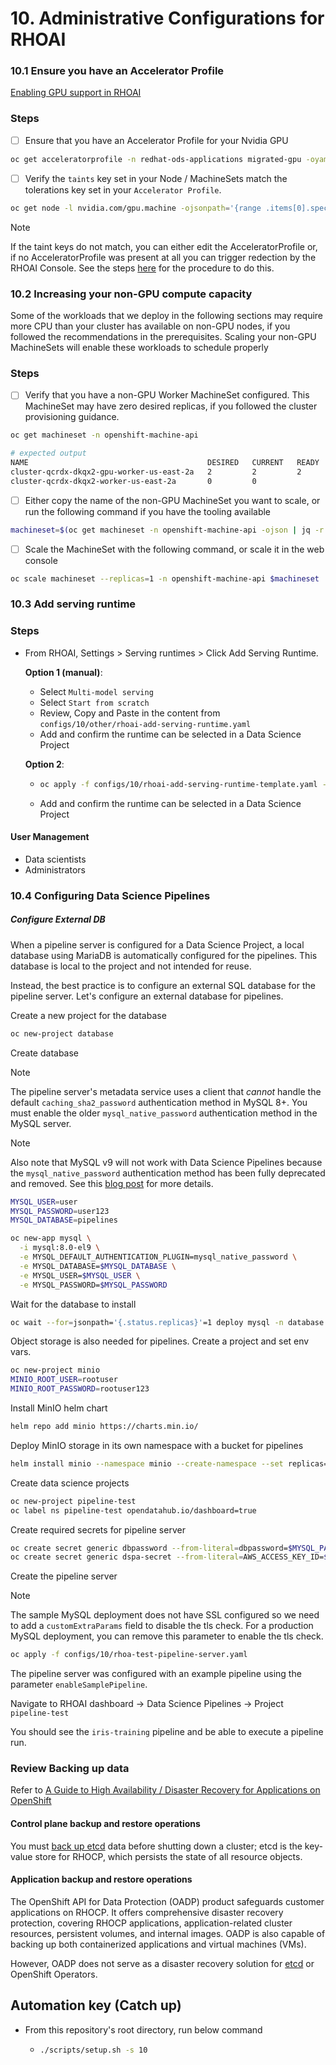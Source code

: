 # 10. Administrative Configurations for RHOAI

### 10.1 Ensure you have an Accelerator Profile

[Enabling GPU support in RHOAI](https://docs.redhat.com/en/documentation/red_hat_openshift_ai_self-managed/2.10/html/Install_and_unInstall_openshift_ai_self-managed/enabling-gpu-support_install)

### Steps

- [ ] Ensure that you have an Accelerator Profile for your Nvidia GPU

```sh
oc get acceleratorprofile -n redhat-ods-applications migrated-gpu -oyaml
```

- [ ] Verify the `taints` key set in your Node / MachineSets match the tolerations key set in your `Accelerator Profile`.

```sh
oc get node -l nvidia.com/gpu.machine -ojsonpath='{range .items[0].spec.taints[*]}{.key}{"\n"}{end}'
```

> [!NOTE]
> If the taint keys do not match, you can either edit the AcceleratorProfile or, if no AcceleratorProfile was present at all you can trigger redection by the RHOAI Console. See the steps [here](/docs/info-regenerate-accelerator-profiles.md) for the procedure to do this.

### 10.2 Increasing your non-GPU compute capacity

Some of the workloads that we deploy in the following sections may require more CPU than your cluster has available on non-GPU nodes, if you followed the recommendations in the prerequisites. Scaling your non-GPU MachineSets will enable these workloads to schedule properly

### Steps

- [ ] Verify that you have a non-GPU Worker MachineSet configured. This MachineSet may have zero desired replicas, if you followed the cluster provisioning guidance.

```sh
oc get machineset -n openshift-machine-api
```

```sh
# expected output
NAME                                        DESIRED   CURRENT   READY   AVAILABLE   AGE
cluster-qcrdx-dkqx2-gpu-worker-us-east-2a   2         2         2       2           3h52m
cluster-qcrdx-dkqx2-worker-us-east-2a       0         0                             5h24m
```

- [ ] Either copy the name of the non-GPU MachineSet you want to scale, or run the following command if you have the tooling available

```sh
machineset=$(oc get machineset -n openshift-machine-api -ojson | jq -r '.items[] | select(.metadata.name | contains("gpu") | not) | .metadata.name' | head -1)
```

- [ ] Scale the MachineSet with the following command, or scale it in the web console

```sh
oc scale machineset --replicas=1 -n openshift-machine-api $machineset
```

### 10.3 Add serving runtime

### Steps

- From RHOAI, Settings > Serving runtimes > Click Add Serving Runtime.

  **Option 1 (manual)**:

  - Select `Multi-model serving`
  - Select `Start from scratch`
  - Review, Copy and Paste in the content from `configs/10/other/rhoai-add-serving-runtime.yaml`
  - Add and confirm the runtime can be selected in a Data Science Project

  **Option 2**:

  - ```sh
    oc apply -f configs/10/rhoai-add-serving-runtime-template.yaml -n redhat-ods-applications
    ```

  - Add and confirm the runtime can be selected in a Data Science Project

#### User Management

- Data scientists
- Administrators

### 10.4 Configuring Data Science Pipelines

##### Configure External DB

When a pipeline server is configured for a Data Science Project, a local database using MariaDB is automatically configured for the pipelines. This database is local to the project and not intended for reuse.

Instead, the best practice is to configure an external SQL database for the pipeline server. Let's configure an external database for pipelines.

Create a new project for the database

```sh
oc new-project database
```

Create database

> [!NOTE]
> The pipeline server's metadata service uses a client that _cannot_ handle the default `caching_sha2_password` authentication method in MySQL 8+. You must enable the older `mysql_native_password` authentication method in the MySQL server.

> [!NOTE]
> Also note that MySQL v9 will not work with Data Science Pipelines because the `mysql_native_password` authentication method has been fully deprecated and removed. See this [blog post](https://blogs.oracle.com/mysql/post/mysql-90-its-time-to-abandon-the-weak-authentication-method) for more details.

```sh
MYSQL_USER=user
MYSQL_PASSWORD=user123
MYSQL_DATABASE=pipelines

oc new-app mysql \
  -i mysql:8.0-el9 \
  -e MYSQL_DEFAULT_AUTHENTICATION_PLUGIN=mysql_native_password \
  -e MYSQL_DATABASE=$MYSQL_DATABASE \
  -e MYSQL_USER=$MYSQL_USER \
  -e MYSQL_PASSWORD=$MYSQL_PASSWORD
```

Wait for the database to install

```sh
oc wait --for=jsonpath='{.status.replicas}'=1 deploy mysql -n database
```

Object storage is also needed for pipelines. Create a project and set env vars.

```sh
oc new-project minio
MINIO_ROOT_USER=rootuser
MINIO_ROOT_PASSWORD=rootuser123
```

Install MinIO helm chart

```sh
helm repo add minio https://charts.min.io/
```

Deploy MinIO storage in its own namespace with a bucket for pipelines

```sh
helm install minio --namespace minio --create-namespace --set replicas=1 --set persistence.enabled=false --set mode=standalone --set rootUser=$MINIO_ROOT_USER,rootPassword=$MINIO_ROOT_PASSWORD --set 'buckets[0].name=pipeline-artifacts,buckets[0].policy=none,buckets[0].purge=false' minio/minio
```

Create data science projects

```sh
oc new-project pipeline-test
oc label ns pipeline-test opendatahub.io/dashboard=true
```

Create required secrets for pipeline server

```sh
oc create secret generic dbpassword --from-literal=dbpassword=$MYSQL_PASSWORD -n pipeline-test
oc create secret generic dspa-secret --from-literal=AWS_ACCESS_KEY_ID=$MINIO_ROOT_USER --from-literal=AWS_SECRET_ACCESS_KEY=$MINIO_ROOT_PASSWORD -n pipeline-test
```

Create the pipeline server

> [!NOTE]
> The sample MySQL deployment does not have SSL configured so we need to add a `customExtraParams` field to disable the tls check. For a production MySQL deployment, you can remove this parameter to enable the tls check.

```sh
oc apply -f configs/10/rhoa-test-pipeline-server.yaml
```

The pipeline server was configured with an example pipeline using the parameter `enableSamplePipeline`.

Navigate to RHOAI dashboard -> Data Science Pipelines -> Project `pipeline-test`

You should see the `iris-training` pipeline and be able to execute a pipeline run.

### Review Backing up data

Refer to [A Guide to High Availability / Disaster Recovery for Applications on OpenShift](https://www.redhat.com/en/blog/a-guide-to-high-availability/disaster-recovery-for-applications-on-openshift)

#### Control plane backup and restore operations

You must [back up etcd](https://docs.openshift.com/container-platform/4.15/backup_and_restore/control_plane_backup_and_restore/backing-up-etcd.html#backup-etcd) data before shutting down a cluster; etcd is the key-value store for RHOCP, which persists the state of all resource objects.

#### Application backup and restore operations

The OpenShift API for Data Protection (OADP) product safeguards customer applications on RHOCP. It offers comprehensive disaster recovery protection, covering RHOCP applications, application-related cluster resources, persistent volumes, and internal images. OADP is also capable of backing up both containerized applications and virtual machines (VMs).

However, OADP does not serve as a disaster recovery solution for [etcd](https://docs.openshift.com/container-platform/4.15/backup_and_restore/control_plane_backup_and_restore/backing-up-etcd.html#backup-etcd) or OpenShift Operators.

## Automation key (Catch up)

- From this repository's root directory, run below command

  - ```sh
    ./scripts/setup.sh -s 10
    ```
